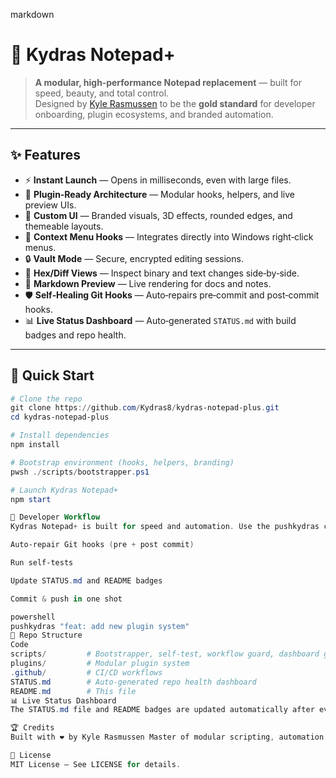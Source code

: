 markdown
# 📝 Kydras Notepad+

> **A modular, high‑performance Notepad replacement** — built for speed, beauty, and total control.  
> Designed by [Kyle Rasmussen](https://github.com/Kydras8) to be the **gold standard** for developer onboarding, plugin ecosystems, and branded automation.

<!-- BADGES:START -->
<!-- BADGES:END -->

---

## ✨ Features

- ⚡ **Instant Launch** — Opens in milliseconds, even with large files.
- 🔌 **Plugin‑Ready Architecture** — Modular hooks, helpers, and live preview UIs.
- 🎨 **Custom UI** — Branded visuals, 3D effects, rounded edges, and themeable layouts.
- 📜 **Context Menu Hooks** — Integrates directly into Windows right‑click menus.
- 🔒 **Vault Mode** — Secure, encrypted editing sessions.
- 🧩 **Hex/Diff Views** — Inspect binary and text changes side‑by‑side.
- 📝 **Markdown Preview** — Live rendering for docs and notes.
- 🛡 **Self‑Healing Git Hooks** — Auto‑repairs pre‑commit and post‑commit hooks.
- 📊 **Live Status Dashboard** — Auto‑generated `STATUS.md` with build badges and repo health.

---

## 🚀 Quick Start

```powershell
# Clone the repo
git clone https://github.com/Kydras8/kydras-notepad-plus.git
cd kydras-notepad-plus

# Install dependencies
npm install

# Bootstrap environment (hooks, helpers, branding)
pwsh ./scripts/bootstrapper.ps1

# Launch Kydras Notepad+
npm start

🔄 Developer Workflow
Kydras Notepad+ is built for speed and automation. Use the pushkydras command (from your PowerShell profile) to:

Auto‑repair Git hooks (pre + post commit)

Run self‑tests

Update STATUS.md and README badges

Commit & push in one shot

powershell
pushkydras "feat: add new plugin system"
📂 Repo Structure
Code
scripts/         # Bootstrapper, self-test, workflow guard, dashboard generator
plugins/         # Modular plugin system
.github/         # CI/CD workflows
STATUS.md        # Auto-generated repo health dashboard
README.md        # This file
📊 Live Status Dashboard
The STATUS.md file and README badges are updated automatically after every commit. It includes:

🏆 Credits
Built with ❤️ by Kyle Rasmussen Master of modular scripting, automation, and aesthetic perfection.

📜 License
MIT License — See LICENSE for details.
